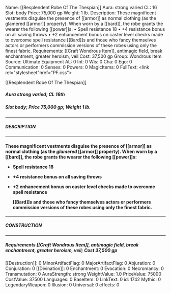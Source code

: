 Name: [[Resplendent Robe Of The Thespian]]
Aura: strong varied
CL: 16
Slot: body
Price: 75,000 gp
Weight: 1 lb.
Description: These magnificent vestments disguise the presence of [[armor]] as normal clothing (as the glamered [[armor]] property). When worn by a [[bard]], the robe grants the wearer the following [[power]]s: • Spell resistance 18 • +4 resistance bonus on all saving throws • +2 enhancement bonus on caster level checks made to overcome spell resistance [[Bard]]s and those who fancy themselves actors or performers commission versions of these robes using only the finest fabric.
Requirements: [[Craft Wondrous Item]], antimagic field, break enchantment, greater heroism, veil
Cost: 37,500 gp
Group: Wondrous Item
Source: Ultimate Equipment
AL: 0
Int: 0
Wis: 0
Cha: 0
Ego: 0
Communication: 0
Senses: 0
Powers: 0
MagicItems: 0
FullText: <link rel="stylesheet"href="PF.css"><div class="heading"><p class="alignleft">[[Resplendent Robe Of The Thespian]]</p><div style="clear: both;"></div></div><div><h5><b>Aura </b>strong varied; <b>CL </b>16th</h5><h5><b>Slot </b>body; <b>Price </b>75,000 gp; <b>Weight </b>1 lb.</h5></div><hr/><div><h5><b>DESCRIPTION</b></h5></div><hr/><div><h4><p>These magnificent vestments disguise the presence of [[armor]] as normal clothing (as the <i>glamered</i> [[armor]] property). When worn by a [[bard]], the robe grants the wearer the following [[power]]s: </p><p><ul><li> Spell resistance 18 </p><p><li> +4 resistance bonus on all saving throws </p><p><li> +2 enhancement bonus on caster level checks made to overcome spell resistance </p><p>[[Bard]]s and those who fancy themselves actors or performers commission versions of these robes using only the finest fabric.</ul></p></h4></div><hr/><div><h5><b>CONSTRUCTION</b></h5></div><hr/><div><h5><b>Requirements </b>[[Craft Wondrous Item]], <i>antimagic field</i>, <i>break enchantment</i>, <i>greater heroism</i>, <i>veil</i>; <b>Cost </b>37,500 gp</h5></div>
[[Destruction]]: 0
MinorArtifactFlag: 0
MajorArtifactFlag: 0
Abjuration: 0
Conjuration: 0
[[Divination]]: 0
Enchantment: 0
Evocation: 0
Necromancy: 0
Transmutation: 0
AuraStrength: strong
WeightValue: 1.0
PriceValue: 75000
CostValue: 37500
Languages: 0
BaseItem: 0
LinkText: 0
id: 1742
Mythic: 0
LegendaryWeapon: 0
Illusion: 0
Universal: 0
effects: 0
